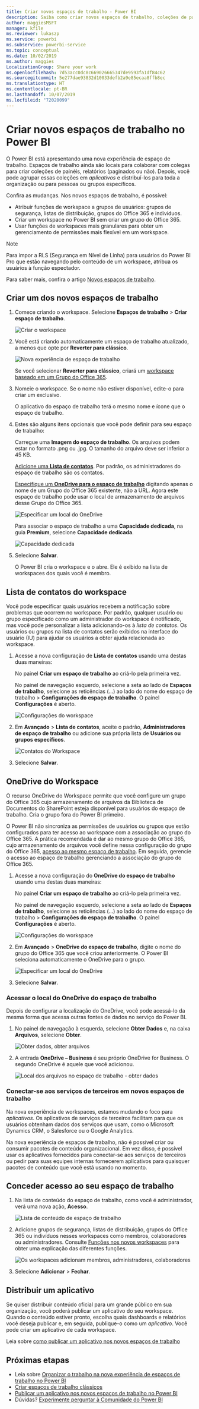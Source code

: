 ```yaml
---
title: Criar novos espaços de trabalho - Power BI
description: Saiba como criar novos espaços de trabalho, coleções de painéis, relatórios e relatórios paginados criados para oferecer métricas-chave para a organização.
author: maggiesMSFT
manager: kfile
ms.reviewer: lukaszp
ms.service: powerbi
ms.subservice: powerbi-service
ms.topic: conceptual
ms.date: 10/02/2019
ms.author: maggies
LocalizationGroup: Share your work
ms.openlocfilehash: 7d53acc0dc8c669026665347de9593fa1df84c62
ms.sourcegitcommit: 5e277dae93832d10033defb2a9e85ecaa8ffb8ec
ms.translationtype: HT
ms.contentlocale: pt-BR
ms.lasthandoff: 10/07/2019
ms.locfileid: "72020099"
---
```

# <a name="create-the-new-workspaces-in-power-bi"></a>Criar novos espaços de trabalho no Power BI

O Power BI está apresentando uma nova experiência de espaço de trabalho. Espaços de trabalho ainda são locais para colaborar com colegas para criar coleções de painéis, relatórios (paginados ou não). Depois, você pode agrupar essas coleções em *aplicativos* e distribuí-los para toda a organização ou para pessoas ou grupos específicos. 

Confira as mudanças. Nos novos espaços de trabalho, é possível:

- Atribuir funções de workspace a grupos de usuários: grupos de segurança, listas de distribuição, grupos do Office 365 e indivíduos.
- Criar um workspace no Power BI sem criar um grupo do Office 365.
- Usar funções de workspaces mais granulares para obter um gerenciamento de permissões mais flexível em um workspace.

> [!NOTE]
> Para impor a RLS (Segurança em Nível de Linha) para usuários do Power BI Pro que estão navegando pelo conteúdo de um workspace, atribua os usuários à função espectador.

Para saber mais, confira o artigo [Novos espaços de trabalho](service-new-workspaces.md).

## <a name="create-one-of-the-new-workspaces"></a>Criar um dos novos espaços de trabalho

1. Comece criando o workspace. Selecione **Espaços de trabalho** > **Criar espaço de trabalho**.
   
     ![Criar o workspace](media/service-create-the-new-workspaces/power-bi-workspace-create.png)

2. Você está criando automaticamente um espaço de trabalho atualizado, a menos que opte por **Reverter para clássico**.
   
     ![Nova experiência de espaço de trabalho](media/service-create-the-new-workspaces/power-bi-new-workspace.png)
     
     Se você selecionar **Reverter para clássico**, criará um [workspace baseado em um Grupo do Office 365](service-create-workspaces.md). 

2. Nomeie o workspace. Se o nome não estiver disponível, edite-o para criar um exclusivo.
   
     O aplicativo do espaço de trabalho terá o mesmo nome e ícone que o espaço de trabalho.
   
1. Estes são alguns itens opcionais que você pode definir para seu espaço de trabalho:

    Carregue uma **Imagem do espaço de trabalho**. Os arquivos podem estar no formato .png ou .jpg. O tamanho do arquivo deve ser inferior a 45 KB.
    
    [Adicione uma **Lista de contatos**](#workspace-contact-list). Por padrão, os administradores do espaço de trabalho são os contatos. 
    
    [Especifique um **OneDrive para o espaço de trabalho**](#workspace-onedrive) digitando apenas o nome de um Grupo do Office 365 existente, não a URL. Agora este espaço de trabalho pode usar o local de armazenamento de arquivos desse Grupo do Office 365. 

    ![Especificar um local do OneDrive](media/service-create-the-new-workspaces/power-bi-new-workspace-onedrive.png)

    Para associar o espaço de trabalho a uma **Capacidade dedicada**, na guia **Premium**, selecione **Capacidade dedicada**.
     
    ![Capacidade dedicada](media/service-create-the-new-workspaces/power-bi-workspace-premium.png)

1. Selecione **Salvar**.

    O Power BI cria o workspace e o abre. Ele é exibido na lista de workspaces dos quais você é membro. 

## <a name="workspace-contact-list"></a>Lista de contatos do workspace

Você pode especificar quais usuários recebem a notificação sobre problemas que ocorrem no workspace. Por padrão, qualquer usuário ou grupo especificado como um administrador do workspace é notificado, mas você pode personalizar a lista adicionando-os à *lista de contatos*. Os usuários ou grupos na lista de contatos serão exibidos na interface do usuário (IU) para ajudar os usuários a obter ajuda relacionada ao workspace.

1. Acesse a nova configuração de **Lista de contatos** usando uma destas duas maneiras:

    No painel **Criar um espaço de trabalho** ao criá-lo pela primeira vez.

    No painel de navegação esquerdo, selecione a seta ao lado de **Espaços de trabalho**, selecione as reticências (...) ao lado do nome do espaço de trabalho > **Configurações do espaço de trabalho**. O painel **Configurações** é aberto.

    ![Configurações do workspace](media/service-create-the-new-workspaces/power-bi-workspace-new-settings.png)

2. Em **Avançado** > **Lista de contatos**, aceite o padrão, **Administradores de espaço de trabalho** ou adicione sua própria lista de **Usuários ou grupos específicos**. 

    ![Contatos do Workspace](media/service-create-the-new-workspaces/power-bi-workspace-contacts.png)

3. Selecione **Salvar**.

## <a name="workspace-onedrive"></a>OneDrive do Workspace

O recurso OneDrive do Workspace permite que você configure um grupo do Office 365 cujo armazenamento de arquivos da Biblioteca de Documentos do SharePoint esteja disponível para usuários do espaço de trabalho. Cria o grupo fora do Power BI primeiro. 

O Power BI não sincroniza as permissões de usuários ou grupos que estão configurados para ter acesso ao workspace com a associação ao grupo do Office 365. A prática recomendada é dar ao mesmo grupo do Office 365, cujo armazenamento de arquivos você define nessa configuração do grupo do Office 365, [acesso ao mesmo espaço de trabalho](#give-access-to-your-workspace). Em seguida, gerencie o acesso ao espaço de trabalho gerenciando a associação do grupo do Office 365. 

1. Acesse a nova configuração do **OneDrive do espaço de trabalho** usando uma destas duas maneiras:

    No painel **Criar um espaço de trabalho** ao criá-lo pela primeira vez.

    No painel de navegação esquerdo, selecione a seta ao lado de **Espaços de trabalho**, selecione as reticências (...) ao lado do nome do espaço de trabalho > **Configurações do espaço de trabalho**. O painel **Configurações** é aberto.

    ![Configurações do workspace](media/service-create-the-new-workspaces/power-bi-workspace-new-settings.png)

2. Em **Avançado** > **OneDrive do espaço de trabalho**, digite o nome do grupo do Office 365 que você criou anteriormente. O Power BI seleciona automaticamente o OneDrive para o grupo.

    ![Especificar um local do OneDrive](media/service-create-the-new-workspaces/power-bi-new-workspace-onedrive.png)

3. Selecione **Salvar**.

### <a name="access-the-workspace-onedrive-location"></a>Acessar o local do OneDrive do espaço de trabalho

Depois de configurar a localização do OneDrive, você pode acessá-lo da mesma forma que acessa outras fontes de dados no serviço do Power BI.

1. No painel de navegação à esquerda, selecione **Obter Dados** e, na caixa **Arquivos**, selecione **Obter**.

    ![Obter dados, obter arquivos](media/service-create-the-new-workspaces/power-bi-get-data-files.png)

1.  A entrada **OneDrive – Business** é seu próprio OneDrive for Business. O segundo OneDrive é aquele que você adicionou.

    ![Local dos arquivos no espaço de trabalho - obter dados](media/service-create-the-new-workspaces/power-bi-new-workspace-get-data-onedrive.png)

### <a name="connecting-to-third-party-services-in-new-workspaces"></a>Conectar-se aos serviços de terceiros em novos espaços de trabalho

Na nova experiência de workspaces, estamos mudando o foco para *aplicativos*. Os aplicativos de serviços de terceiros facilitam para que os usuários obtenham dados dos serviços que usam, como o Microsoft Dynamics CRM, o Salesforce ou o Google Analytics.

Na nova experiência de espaços de trabalho, não é possível criar ou consumir pacotes de conteúdo organizacional. Em vez disso, é possível usar os aplicativos fornecidos para conectar-se aos serviços de terceiros ou pedir para suas equipes internas fornecerem aplicativos para quaisquer pacotes de conteúdo que você está usando no momento. 

## <a name="give-access-to-your-workspace"></a>Conceder acesso ao seu espaço de trabalho

1. Na lista de conteúdo do espaço de trabalho, como você é administrador, verá uma nova ação, **Acesso**.

    ![Lista de conteúdo de espaço de trabalho](media/service-create-the-new-workspaces/power-bi-workspace-access-icon.png)

1. Adicione grupos de segurança, listas de distribuição, grupos do Office 365 ou indivíduos nesses workspaces como membros, colaboradores ou administradores. Consulte [Funções nos novos workspaces](service-new-workspaces.md#roles-in-the-new-workspaces) para obter uma explicação das diferentes funções.

    ![Os workspaces adicionam membros, administradores, colaboradores](media/service-create-the-new-workspaces/power-bi-workspace-add-members.png)

9. Selecione **Adicionar** > **Fechar**.


## <a name="distribute-an-app"></a>Distribuir um aplicativo

Se quiser distribuir conteúdo oficial para um grande público em sua organização, você poderá publicar um aplicativo do seu workspace.  Quando o conteúdo estiver pronto, escolha quais dashboards e relatórios você deseja publicar e, em seguida, publique-o como um *aplicativo*. Você pode criar um aplicativo de cada workspace.

Leia sobre [como publicar um aplicativo nos novos espaços de trabalho](service-create-distribute-apps.md)

## <a name="next-steps"></a>Próximas etapas
* Leia sobre [Organizar o trabalho na nova experiência de espaços de trabalho no Power BI](service-new-workspaces.md)
* [Criar espaços de trabalho clássicos](service-create-workspaces.md)
* [Publicar um aplicativo nos novos espaços de trabalho no Power BI](service-create-distribute-apps.md)
* Dúvidas? [Experimente perguntar à Comunidade do Power BI](http://community.powerbi.com/)
